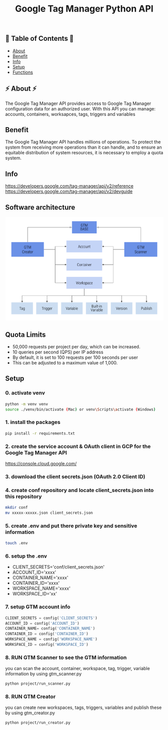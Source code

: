 <h1 align="center">Google Tag Manager Python API</h1> <br>
<h2>🐍 Table of Contents 🐍</h2>

- [About](#about)
- [Benefit](#benefit)
- [Info](#info)
- [Setup](#setup)
- [Functions](#functions)

<h2>⚡ About ⚡ </h2>
The Google Tag Manager API provides access to Google Tag Manager configuration data for an authorized user. With this API you can manage: accounts, containers, worksapces, tags, triggers and variables

## Benefit
The Google Tag Manager API handles millions of operations. To protect the system from receiving more operations than it can handle, and to ensure an equitable distribution of system resources, it is necessary to employ a quota system.

## Info
https://developers.google.com/tag-manager/api/v2/reference
https://developers.google.com/tag-manager/api/v2/devguide

## Software architecture

![GitHub Logo](/images/gtm_controller.png)
## Quota Limits
- 50,000 requests per project per day, which can be increased.
- 10 queries per second (QPS) per IP address
- By default, it is set to 100 requests per 100 seconds per user 
- This can be adjusted to a maximum value of 1,000. 

## Setup
### 0. activate venv
```bash
python -m venv venv
source ./venv/bin/activate (Mac) or venv\Scripts\activate (Windows)
```

### 1. install the packages

```bash
pip install -r requirements.txt
```

### 2. create the service account & OAuth client in GCP for the Google Tag Manager API
https://console.cloud.google.com/

### 3. download the client secrets.json (OAuth 2.0 Client ID)

### 4. create conf repository and locate client_secrets.json into this repository

```bash
mkdir conf
mv xxxxx-xxxxx.json client_secrets.json
```

### 5. create .env and put there private key and sensitive information

```bash
touch .env
```

### 6. setup the .env
- CLIENT_SECRETS='conf/client_secrets.json'
- ACCOUNT_ID='xxxx'
- CONTAINER_NAME='xxxx'
- CONTAINER_ID='xxxx'
- WORKSPACE_NAME='xxxx'
- WORKSPACE_ID='xx'

### 7. setup GTM account info

```python
CLIENT_SECRETS = config('CLIENT_SECRETS')
ACCOUNT_ID = config('ACCOUNT_ID')
CONTAINER_NAME= config('CONTAINER_NAME')
CONTAINER_ID = config('CONTAINER_ID')
WORKSPACE_NAME = config('WORKSPACE_NAME')
WORKSPACE_ID = config('WORKSPACE_ID')
```

### 8. RUN GTM Scanner to see the GTM information
you can scan the account, container, workspace, tag, trigger, variable information by using gtm_scanner.py

```bash
python project/run_scanner.py
```

### 8. RUN GTM Creator
you can create new workspaces, tags, triggers, variables and publish these by using gtm_creator.py


```bash
python project/run_creator.py
```

